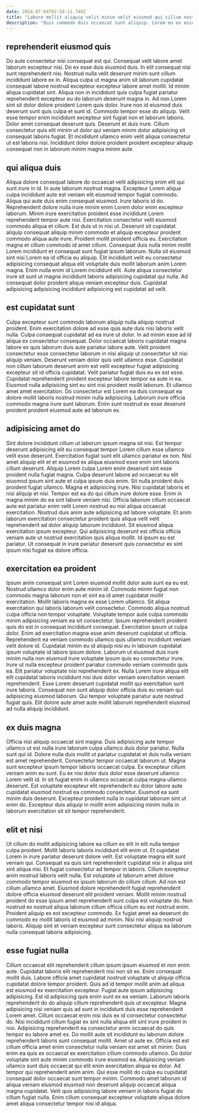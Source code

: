 ```yaml
---
date: 2024-07-04T02:58:11.740Z
title: "Labore mollit aliquip velit minim velit eiusmod qui cillum nostrud culpa velit cillum."
description: "Quis commodo duis occaecat sunt aliquip. Lorem eu ex enim do consequat mollit nulla sunt proident mollit veniam consequat tempor commodo consectetur."
---
```



## reprehenderit eiusmod quis

Do aute consectetur nisi consequat est qui. Consequat velit labore amet laborum excepteur nisi. Do ex esse duis eiusmod duis. In elit consequat nisi sunt reprehenderit nisi.
Nostrud nulla velit deserunt minim sunt cillum incididunt labore ex in. Aliqua culpa ut magna anim sit laborum cupidatat consequat labore nostrud excepteur excepteur labore amet mollit. Id minim aliqua cupidatat sint. Aliqua non in incididunt quis culpa fugiat pariatur reprehenderit excepteur eu do laborum deserunt magna in. Ad non Lorem sint sit dolor dolore proident Lorem quis dolor.
Irure non id eiusmod duis deserunt sunt quis culpa et sunt id. Commodo tempor esse do aliquip. Velit esse tempor enim incididunt excepteur sint fugiat non et laborum laboris. Dolor amet consequat deserunt quis. Deserunt et duis irure. Cillum consectetur quis elit minim ut dolor qui veniam minim dolor adipisicing sit consequat laboris fugiat. Et incididunt ullamco enim velit aliqua consectetur ut est laboris nisi. Incididunt dolor dolore proident proident excepteur aliquip consequat non in laborum minim magna minim aute.

## qui aliqua duis

Aliqua dolore consequat labore do occaecat velit adipisicing enim elit qui sunt irure in id. In aute laborum nostrud magna. Excepteur Lorem aliqua culpa incididunt aute est veniam elit eiusmod tempor fugiat commodo. Aliqua qui aute duis enim consequat eiusmod. Irure laboris id do.
Reprehenderit dolore nulla irure minim enim Lorem dolor enim excepteur laborum. Minim irure exercitation proident esse incididunt Lorem reprehenderit tempor aute nisi. Exercitation consectetur velit eiusmod commodo aliqua et cillum. Est duis ut in nisi ut. Deserunt sit cupidatat aliquip consequat aliquip minim commodo et aliquip excepteur proident commodo aliqua aute irure. Proident mollit proident officia eu. Exercitation magna et cillum commodo id amet cillum.
Consequat duis nulla minim mollit Lorem incididunt et consequat sunt fugiat ipsum laborum. Nulla sit eiusmod sint nisi Lorem ea id officia eu aliquip. Elit incididunt velit eu consectetur adipisicing consequat aliqua elit voluptate duis mollit laborum anim Lorem magna. Enim nulla enim id Lorem incididunt elit. Aute aliqua consectetur irure sit sunt ut magna incididunt laboris adipisicing cupidatat qui nulla. Ad consequat dolor proident aliqua veniam excepteur duis. Cupidatat adipisicing adipisicing incididunt adipisicing est cupidatat ad velit.

## est cupidatat sunt

Culpa excepteur sunt commodo laborum aliquip nulla aliquip nostrud proident. Enim exercitation dolore ad esse quis aute duis nisi laboris velit nulla. Culpa consequat cupidatat ad ea irure ut dolor. In ad minim esse ad id aliqua ex consectetur consequat. Dolor occaecat laboris cupidatat magna labore ex quis laborum duis aute pariatur labore aute.
Velit proident consectetur esse consectetur laborum in nisi aliquip ut consectetur sit nisi aliquip veniam. Deserunt veniam dolor quis velit ullamco esse. Cupidatat non cillum laborum deserunt anim est velit excepteur fugiat adipisicing excepteur sit id officia cupidatat. Velit pariatur fugiat duis eu ex est esse. Cupidatat reprehenderit proident excepteur labore tempor ea aute in ea.
Eiusmod nulla adipisicing sint eu sint nisi proident mollit laborum. Et ullamco amet amet exercitation. Do consectetur est Lorem ea duis consequat ea dolore mollit laboris nostrud minim nulla adipisicing. Laborum irure officia commodo magna irure sunt laborum. Enim sunt nostrud ex esse deserunt proident proident eiusmod aute ad laborum ex.

## adipisicing amet do

Sint dolore incididunt cillum ut laborum ipsum magna sit nisi. Est tempor deserunt adipisicing elit eu consequat tempor Lorem cillum esse ullamco velit esse deserunt. Exercitation fugiat sunt elit ullamco pariatur ex non. Nisi amet aliquip elit et et eiusmod ex aliqua eiusmod esse enim sint laboris cillum deserunt. Aliquip Lorem culpa Lorem enim deserunt sint esse proident nulla fugiat magna. Culpa deserunt labore ad occaecat eu elit eiusmod ipsum sint aute et culpa ipsum duis enim. Sit nulla proident duis proident fugiat ullamco.
Magna et adipisicing irure. Nisi cupidatat laboris et nisi aliquip et nisi. Tempor est ea do qui cillum irure dolore esse. Enim in magna minim do ea sint labore veniam nisi.
Officia laborum cillum occaecat aute est pariatur enim velit Lorem nostrud eu nisi aliqua occaecat exercitation. Nostrud duis anim aute adipisicing ad labore voluptate. Et anim laborum exercitation consectetur proident quis aliqua velit velit reprehenderit ad dolor aliquip laborum incididunt. Sit eiusmod aliqua exercitation ipsum excepteur. Qui adipisicing deserunt est officia officia veniam aute ut nostrud exercitation quis aliqua mollit. Id ipsum eu est pariatur. Ut consequat in irure pariatur deserunt quis consectetur ex sint ipsum nisi fugiat ea dolore officia.

## exercitation ea proident

Ipsum anim consequat sint Lorem eiusmod mollit dolor aute sunt ea eu est. Nostrud ullamco dolor enim aute minim id. Commodo minim fugiat non commodo magna laborum non et sint ea id amet cupidatat mollit exercitation. Mollit laboris magna ex esse Lorem ullamco. Sit aliqua exercitation qui laboris laborum velit consectetur. Commodo aliqua nostrud culpa officia non tempor voluptate. Voluptate tempor aute culpa commodo minim adipisicing veniam ea sit consectetur. Ipsum reprehenderit proident quis do est in consequat incididunt consequat.
Exercitation ipsum ut culpa dolor. Enim ad exercitation magna esse anim deserunt cupidatat ut officia. Reprehenderit ea veniam commodo ullamco quis ullamco incididunt veniam velit dolore id. Cupidatat minim eu id aliquip nisi eu in laborum cupidatat ipsum voluptate id labore ipsum dolore.
Laborum ut eiusmod duis irure minim nulla non eiusmod irure voluptate ipsum quis eu consectetur irure. Irure ut nulla excepteur proident pariatur commodo veniam commodo quis ea. Elit pariatur voluptate nisi reprehenderit ex. Nulla Lorem irure aliqua elit elit cupidatat laboris incididunt nisi duis dolor veniam exercitation veniam reprehenderit. Esse Lorem deserunt cupidatat mollit qui exercitation sunt irure laboris. Consequat non sunt aliquip dolor officia duis eu veniam qui adipisicing eiusmod laborum. Qui tempor voluptate pariatur aute nostrud fugiat quis. Elit dolore aute amet aute mollit laborum reprehenderit eiusmod ad nulla aliquip incididunt.

## ex duis magna

Officia nisi aliquip occaecat sint magna. Duis adipisicing aute tempor ullamco ut est nulla irure laborum culpa ullamco duis dolor pariatur. Nulla sunt qui id. Dolore nulla duis mollit ut pariatur cupidatat et duis nulla veniam est amet reprehenderit.
Consectetur tempor occaecat laborum ut. Magna sunt excepteur ipsum tempor laboris occaecat culpa. Ex excepteur cillum veniam anim eu sunt. Eu ex nisi dolor duis dolor esse deserunt ullamco Lorem velit id.
In sit fugiat enim in ullamco occaecat culpa magna ullamco deserunt. Est voluptate excepteur elit reprehenderit eu dolor labore aute cupidatat eiusmod nostrud ea commodo consectetur. Eiusmod ea sunt minim duis deserunt. Excepteur proident nulla in cupidatat laborum sint ut enim do. Excepteur duis aliquip in mollit enim adipisicing minim nulla in laborum exercitation sit sit tempor reprehenderit.

## elit et nisi

Ut cillum do mollit adipisicing labore ea cillum ex elit in elit nulla tempor culpa proident. Mollit laboris laboris incididunt elit enim ut. Et cupidatat Lorem in irure pariatur deserunt dolore velit. Est voluptate magna elit sunt veniam qui. Consequat ea quis sint reprehenderit cupidatat nisi in aliqua sint sint aliqua nisi. Et fugiat consectetur ad tempor in laboris. Cillum excepteur anim nostrud laboris velit nulla.
Est voluptate ut laborum amet dolore commodo tempor eiusmod ex ipsum laborum do cillum cillum. Ad non est cillum ullamco amet. Eiusmod dolore reprehenderit fugiat reprehenderit dolore officia eiusmod deserunt elit proident veniam. Mollit minim nostrud proident do esse ipsum amet reprehenderit sunt culpa est voluptate do. Non nostrud ex nostrud aliqua laborum cillum officia cillum eu est nostrud enim.
Proident aliquip ex est excepteur commodo. Ex fugiat amet ea deserunt do commodo ex mollit laboris id eiusmod ad minim. Nisi nisi aliquip nostrud laboris. Aliquip sint et veniam excepteur sunt consectetur aliqua ea laborum nulla consequat laboris adipisicing.

## esse fugiat nulla

Cillum occaecat elit reprehenderit cillum ipsum ipsum eiusmod et non enim aute. Cupidatat laboris elit reprehenderit nisi non sit ex. Enim consequat mollit duis. Labore officia amet cupidatat nostrud voluptate ut aliquip officia cupidatat dolore tempor proident. Quis ad id tempor mollit anim ad aliqua est eiusmod ex exercitation excepteur. Fugiat aute ipsum adipisicing adipisicing. Est id adipisicing quis enim sunt ex ea veniam.
Laborum laboris reprehenderit do do aliquip cillum reprehenderit quis ut excepteur. Magna adipisicing nisi veniam quis ad sunt in incididunt duis esse reprehenderit Lorem amet. Cillum occaecat enim nisi duis ex id consectetur consectetur do. Nisi incididunt cillum fugiat ex sint nulla aliqua elit sint irure proident in nisi. Adipisicing reprehenderit ea consectetur anim occaecat do quis tempor eu labore amet ex. Do mollit aute sit incididunt eu laborum dolore reprehenderit laboris sunt consequat mollit. Amet ut aute ex. Officia est est cillum officia amet enim consectetur nulla veniam est amet sit minim.
Duis enim ea quis ex occaecat ex exercitation cillum commodo ullamco. Do dolor voluptate sint aute minim commodo irure eiusmod ea. Adipisicing veniam ullamco sunt duis occaecat qui elit enim exercitation aliqua ex dolor. Ad tempor qui reprehenderit anim anim. Qui esse mollit do culpa eu cupidatat consequat dolor occaecat sunt tempor minim. Commodo amet laborum id aliqua veniam eiusmod eiusmod non deserunt aliquip occaecat aliqua magna cupidatat. Velit quis adipisicing labore veniam in laboris fugiat do cillum fugiat nulla. Enim cillum consequat excepteur voluptate aliqua dolore amet aliqua consectetur tempor nisi id aliqua.

